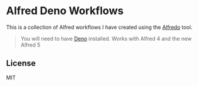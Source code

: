 # Alfred Deno Workflows

This is a collection of Alfred workflows I have created using the [Alfredo](https://github.com/j3lte/alfredo) tool.

> You will need to have [Deno](https://deno.land/manual) installed. Works with Alfred 4 and the new Alfred 5

## License

MIT
